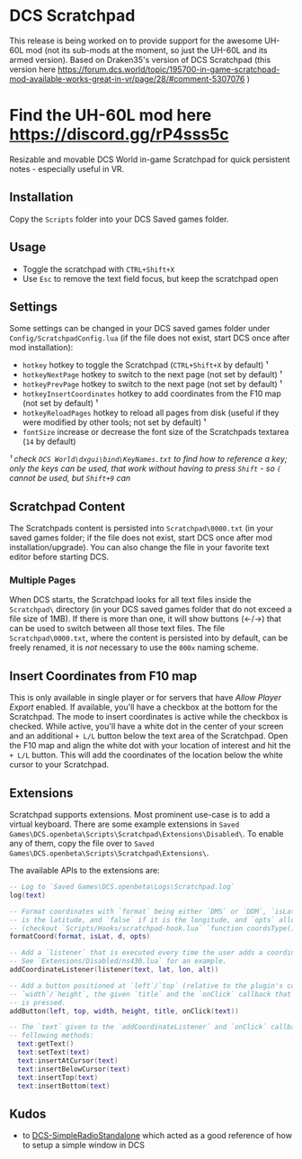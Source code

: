 # DCS Scratchpad

This release is being worked on to provide support for the awesome UH-60L mod (not its sub-mods at the moment, so just the UH-60L and its armed version).
Based on Draken35's version of DCS Scratchpad (this version here https://forum.dcs.world/topic/195700-in-game-scratchpad-mod-available-works-great-in-vr/page/28/#comment-5307076 )
# Find the UH-60L mod here https://discord.gg/rP4sss5c


Resizable and movable DCS World in-game Scratchpad for quick persistent notes - especially useful in VR.

## Installation

Copy the `Scripts` folder into your DCS Saved games folder.

## Usage

- Toggle the scratchpad with `CTRL+Shift+X`
- Use `Esc` to remove the text field focus, but keep the scratchpad open

## Settings

Some settings can be changed in your DCS saved games folder under `Config/ScratchpadConfig.lua` (if the file does not exist, start DCS once after mod installation):

- `hotkey` hotkey to toggle the Scratchpad (`CTRL+Shift+X` by default) ¹
- `hotkeyNextPage` hotkey to switch to the next page (not set by default) ¹
- `hotkeyPrevPage` hotkey to switch to the next page (not set by default) ¹
- `hotkeyInsertCoordinates` hotkey to add coordinates from the F10 map (not set by default) ¹
- `hotkeyReloadPages` hotkey to reload all pages from disk (useful if they were modified by other tools; not set by default) ¹
- `fontSize` increase or decrease the font size of the Scratchpads textarea (`14` by default)

_¹ check `DCS World\dxgui\bind\KeyNames.txt` to find how to reference a key; only the keys can be used, that work without having to press `Shift` - so `(` cannot be used, but `Shift+9` can_

## Scratchpad Content

The Scratchpads content is persisted into `Scratchpad\0000.txt` (in your saved games folder; if the file does not exist, start DCS once after mod installation/upgrade). You can also change the file in your favorite text editor before starting DCS.

### Multiple Pages

When DCS starts, the Scratchpad looks for all text files inside the `Scratchpad\` directory (in your DCS saved games folder that do not exceed a file size of 1MB). If there is more than one, it will show buttons (←/→) that can be used to switch between all those text files. The file `Scratchpad\0000.txt`, where the content is persisted into by default, can be freely renamed, it is _not_ necessary to use the `000x` naming scheme.

## Insert Coordinates from F10 map

This is only available in single player or for servers that have _Allow Player Export_ enabled. If available, you'll have a checkbox at the bottom for the Scratchpad. The mode to insert coordinates is active while the checkbox is checked. While active, you'll have a white dot in the center of your screen and an additional `+ L/L` button below the text area of the Scratchpad. Open the F10 map and align the white dot with your location of interest and hit the `+ L/L` button. This will add the coordinates of the location below the white cursor to your Scratchpad.

## Extensions

Scratchpad supports extensions. Most prominent use-case is to add a virtual keyboard. There are some example extensions in `Saved Games\DCS.openbeta\Scripts\Scratchpad\Extensions\Disabled\`. To
enable any of them, copy the file over to `Saved Games\DCS.openbeta\Scripts\Scratchpad\Extensions\`.

The available APIs to the extensions are:

```lua
-- Log to `Saved Games\DCS.openbeta\Logs\Scratchpad.log`
log(text)

-- Format coordinates with `format` being either `DMS` or `DDM`, `isLat` `true` if the provided `d`
-- is the latitude, and `false` if it is the longitude, and `opts` allow to fine-tune the format
-- (checkout `Scripts/Hooks/scratchpad-hook.lua` `function coordsType()` for examples).
formatCoord(format, isLat, d, opts)

-- Add a `listener` that is executed every time the user adds a coordinate (via the +L/L button).
-- See `Extensions/Disabled/ns430.lua` for an example.
addCoordinateListener(listener(text, lat, lon, alt))

-- Add a button positioned at `left`/`top` (relative to the plugin's container), with the size of
-- `width`/`height`, the given `title` and the `onClick` callback that is executed when the button
-- is pressed.
addButton(left, top, width, height, title, onClick(text))

-- The `text` given to the `addCoordinateListener` and `onClick` callbacks can be mutated with the
-- following methods:
  text:getText()
  text:setText(text)
  text:insertAtCursor(text)
  text:insertBelowCursor(text)
  text:insertTop(text)
  text:insertBottom(text)
```

## Kudos

- to [DCS-SimpleRadioStandalone](https://github.com/ciribob/DCS-SimpleRadioStandalone) which acted as a good reference of how to setup a simple window in DCS
